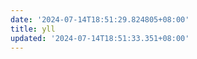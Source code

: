 ```yaml
---
date: '2024-07-14T18:51:29.824805+08:00'
title: yll
updated: '2024-07-14T18:51:33.351+08:00'
---
```

<div id="qexo-friends"></div>
<link rel="stylesheet" href="https://fxdl.20010501.xyz/https://unpkg.com/qexo-friends/friends.css"/>
<script src="https://fxdl.20010501.xyz/https://cdn.jsdelivr.net/npm/qexo-static@1.6.0/hexo/friends.js"></script>
<script>loadQexoFriends("qexo-friends", "https://hexoadmin.20010501.xyz")</script>

<link rel="stylesheet" href="https://unpkg.com/qexo-friends/friends.css"/>

<link rel="stylesheet" href="https://unpkg.com/qexo-friends/friends.css"/>

<link rel="stylesheet" href="https://unpkg.com/qexo-friends/friends.css"/>

<div id="friends-api"></div>
<script src="https://unpkg.com/qexo-friends/friends-api.js"></script>
<script>qexo_friend_api("friends-api","https://hexoadmin.20010501.xyz","人机验证秘钥，没有的不填");</script>
